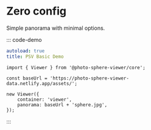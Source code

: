 # Zero config

Simple panorama with minimal options.

::: code-demo

```yaml
autoload: true
title: PSV Basic Demo
```

```js:line-numbers
import { Viewer } from '@photo-sphere-viewer/core';

const baseUrl = 'https://photo-sphere-viewer-data.netlify.app/assets/';

new Viewer({
    container: 'viewer',
    panorama: baseUrl + 'sphere.jpg',
});
```

:::
